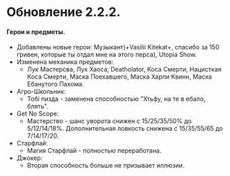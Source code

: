  

# Обновление 2.2.2.
  #### Герои и предметы.
  * Добавлены новые герои: Музыкант(+Vasilii Kitekat+, спасибо за 150 гривен, которые ты отдал мне на этого перса), Utopia Show.
  * Изменена механика предметов:
    * Лук Мастерсва, Лук Хаоса, Deatholator, Коса Смерти, Нацисткая Коса Смерти, Маска Поехавшего, Маска Харли Квинн, Маска Ебанутого Пахома.
  * Агро-Школьник:
     * Тобi пизда - заменена способностью "Хтьфу, на те в ебало, блять".
   * Get No Scope:
     * Мастерство - шанс уворота снижен с 15/25/35/50% до 5/12/14/18%. Дополнительная ловкость снижена с 15/35/55/65 до 7/14/17/20.
   * Старфлай:
     * Магия Старфлай - полностью переработана.
   * Джокер:
     * Вторая способность больше не призывает иллюзии.
